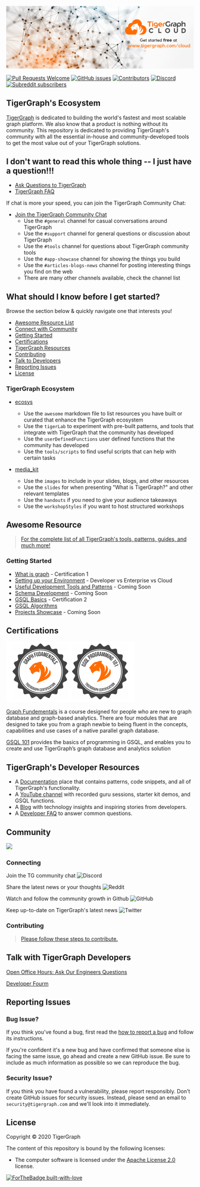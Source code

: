 ![TigerGraph Banner](docs/images/github/tgcloudbanner.png)

[![Pull Requests Welcome](https://img.shields.io/badge/PRs-welcome-brightgreen.svg?style=flat)](http://makeapullrequest.com)
[![GitHub issues](https://img.shields.io/github/issues-raw/tigergraph/ecosys)](https://github.com/tigergraph/ecosys/issues)
[![Contributors](https://img.shields.io/github/contributors/tigergraph/ecosys)](https://github.com/tigergraph/ecosys/graphs/contributors)
[![Discord](https://img.shields.io/discord/640707678297128980?label=Community%20Chat)](https://discordapp.com/channels/640707678297128980)
[![Subreddit subscribers](https://img.shields.io/reddit/subreddit-subscribers/tigergraph?style=flat)](https://www.reddit.com/r/tigergraph/)

## TigerGraph's Ecosystem 

[TigerGraph](https://www.tigergraph.com) is dedicated to building the world's fastest and most scalable graph platform. We also know that a product is nothing without its community. This repository is dedicated to providing TigerGraph's community with all the essential in-house and community-developed tools to get the most value out of your TigerGraph solutions. 

## I don't want to read this whole thing -- I just have a question!!!

* [Ask Questions to TigerGraph](https://groups.google.com/a/opengsql.org/forum/#!forum/gsql-users)
* [TigerGraph FAQ](https://www.tigergraph.com/developerfaq/)

If chat is more your speed, you can join the TigerGraph Community Chat:

* [Join the TigerGraph Community Chat](https://discord.gg/F2c9b9v)
    * Use the `#general` channel for casual conversations around TigerGraph
    * Use the `#support` channel for general questions or discussion about TigerGraph
    * Use the `#tools` channel for questions about TigerGraph community tools
    * Use the `#app-showcase` channel for showing the things you build
    * Use the `#articles-blogs-news` channel for posting interesting things you find on the web
    * There are many other channels available, check the channel list

## What should I know before I get started?

Browse the section below & quickly navigate one that interests you! 

* [Awesome Resource List](#developer-resource)
* [Connect with Community](#connecting-with-community)
* [Getting Started](#getting-started)
* [Certifications](#certifications)
* [TigerGraph Resources](#tigergraphs-resources)
* [Contributing](#contributing)
* [Talk to Developers](#talk-with-tigergraph-developers)
* [Reporting Issues](#reporting-issues)
* [License](#license)

### TigerGraph Ecosystem
* [ecosys](https://github.com/tigergraph/ecosys)
    * Use the `awesome` markdown file to list resources you have built or curated that enhance the TigerGraph ecosystem
    * Use the `tigerLab` to experiment with pre-built patterns, and tools that integrate with TigerGraph that the community has developed
    * Use the `userDefinedFunctions` user defined functions that the community has developed
    * Use the `tools/scripts` to find useful scripts that can help with certain tasks

* [media_kit](https://github.com/tigergraph/meetup)
    * Use the `images` to include in your slides, blogs, and other resources 
    * Use the `slides` for when presenting "What is TigerGraph?" and other relevant templates
    * Use the `handouts` if you need to give your audience takeaways
    * Use the `workshopStyles` if you want to host structured workshops

## Awesome Resource
> [For the complete list of all TigerGraph's tools, patterns, guides, and much more!](awesome.md)

### Getting Started
* [What is graph](https://www.tigergraph.com/certification-graph-fundamentals/) - Certification 1
* [Setting up your Environment](/) - Developer vs Enterprise vs Cloud
* [Useful Development Tools and Patterns](./third-party/README.md) - Coming Soon
* [Schema Development](/) - Coming Soon
* [GSQL Basics](https://www.tigergraph.com/certification-gsql-101/) - Certification 2
* [GSQL Algorithms](https://docs.tigergraph.com/graph-algorithm-library)
* [Projects Showcase](/) - Coming Soon

## Certifications

![TigerGraph Badges](docs/images/github/badgesSmall.png)

[Graph Fundementals](https://www.tigergraph.com/certification-graph-fundamentals/) is a course designed for people who are new to graph database and graph-based analytics. There are four modules that are designed to take you from a graph newbie to being fluent in the concepts, capabilities and use cases of a native parallel graph database.

[GSQL 101](https://www.tigergraph.com/certification-gsql-101/) provides the basics of programming in GSQL, and enables you to create and use TigerGraph’s graph database and analytics solution


## TigerGraph's Developer Resources

- A [Documentation](https://docs.tigergraph.com/) place that contains patterns, code snippets, and all of TigerGraph's functionality.
- A [YouTube channel](https://youtube.com/TigerGraph) with recorded guru sessions, starter kit demos, and GSQL functions.
- A [Blog](https://www.tigergraph.com/blog/) with technology insights and inspiring stories from developers.
- A [Developer FAQ](https://www.tigergraph.com/developerfaq/) to answer common questions.

## Community

<a href="https://github.com/tigergraph/ecosys/graphs/contributors"><img src="https://opencollective.com/shields/contributors.svg?width=890" /></a>

### Connecting

Join the TG community chat ![Discord](https://img.shields.io/discord/640707678297128980?label=Community%20Chat&logo=discord&style=social) 

Share the latest news or your thoughts ![Reddit](https://img.shields.io/reddit/subreddit-subscribers/tigergraph?style=social)

Watch and follow the community growth in Github ![GitHub](https://img.shields.io/github/stars/tigergraph/ecosys?style=social)

Keep up-to-date on TigerGraph's latest news ![Twitter](https://img.shields.io/twitter/follow/TigerGraphDB?style=social)

### Contributing

> [Please follow these steps to contribute.](CONTRIBUTING.md)

## Talk with TigerGraph Developers

[Open Office Hours: Ask Our Engineers Questions](https://info.tigergraph.com/officehours)

[Developer Fourm](https://groups.google.com/a/opengsql.org/forum/#!forum/gsql-users)

## Reporting Issues

### Bug Issue?

If you think you've found a bug, first read the [how to report a bug](CONTRIBUTING.md) and follow its instructions.

If you're confident it's a new bug and have confirmed that someone else is facing the same issue, go ahead and create a new GitHub issue. Be sure to include as much information as possible so we can reproduce the bug.

### Security Issue?

If you think you have found a vulnerability, please report responsibly. Don't create GitHub issues for security issues. Instead, please send an email to `security@tigergraph.com` and we'll look into it immediately.

## License

Copyright © 2020 TigerGraph

The content of this repository is bound by the following licenses:

- The computer software is licensed under the [Apache License 2.0](LICENSE.md) license.

[![ForTheBadge built-with-love](http://ForTheBadge.com/images/badges/built-with-love.svg)](https://tigergraph.com)